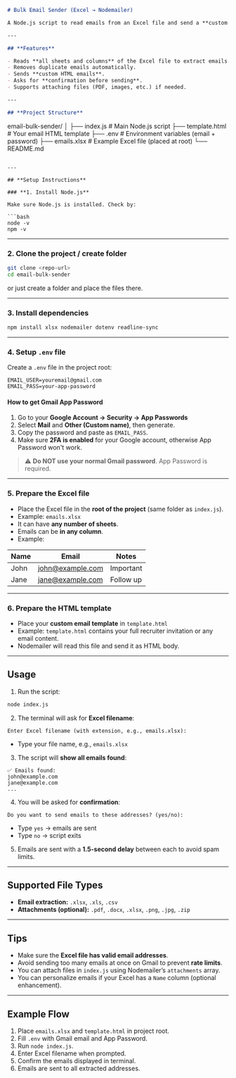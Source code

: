 
```markdown
# Bulk Email Sender (Excel → Nodemailer)

A Node.js script to read emails from an Excel file and send a **custom HTML email template** to all recipients using **Nodemailer**. The script asks for the Excel filename in the terminal, shows all emails found, and sends the email after confirmation.

---

## **Features**

- Reads **all sheets and columns** of the Excel file to extract emails.
- Removes duplicate emails automatically.
- Sends **custom HTML emails**.
- Asks for **confirmation before sending**.
- Supports attaching files (PDF, images, etc.) if needed.

---

## **Project Structure**

```

email-bulk-sender/
│
├── index.js           # Main Node.js script
├── template.html      # Your email HTML template
├── .env               # Environment variables (email + password)
├── emails.xlsx        # Example Excel file (placed at root)
└── README.md

````

---

## **Setup Instructions**

### **1. Install Node.js**

Make sure Node.js is installed. Check by:

```bash
node -v
npm -v
````

---

### **2. Clone the project / create folder**

```bash
git clone <repo-url>
cd email-bulk-sender
```

or just create a folder and place the files there.

---

### **3. Install dependencies**

```bash
npm install xlsx nodemailer dotenv readline-sync
```

---

### **4. Setup `.env` file**

Create a `.env` file in the project root:

```env
EMAIL_USER=youremail@gmail.com
EMAIL_PASS=your-app-password
```

#### **How to get Gmail App Password**

1. Go to your **Google Account → Security → App Passwords**
2. Select **Mail** and **Other (Custom name)**, then generate.
3. Copy the password and paste as `EMAIL_PASS`.
4. Make sure **2FA is enabled** for your Google account, otherwise App Password won't work.

> ⚠️ **Do NOT use your normal Gmail password**. App Password is required.

---

### **5. Prepare the Excel file**

* Place the Excel file in the **root of the project** (same folder as `index.js`).
* Example: `emails.xlsx`
* It can have **any number of sheets**.
* Emails can be **in any column**.
* Example:

| Name | Email                                       | Notes     |
| ---- | ------------------------------------------- | --------- |
| John | [john@example.com](mailto:john@example.com) | Important |
| Jane | [jane@example.com](mailto:jane@example.com) | Follow up |

---

### **6. Prepare the HTML template**

* Place your **custom email template** in `template.html`
* Example: `template.html` contains your full recruiter invitation or any email content.
* Nodemailer will read this file and send it as HTML body.

---

## **Usage**

1. Run the script:

```bash
node index.js
```

2. The terminal will ask for **Excel filename**:

```
Enter Excel filename (with extension, e.g., emails.xlsx):
```

* Type your file name, e.g., `emails.xlsx`

3. The script will **show all emails found**:

```
✅ Emails found:
john@example.com
jane@example.com
...
```

4. You will be asked for **confirmation**:

```
Do you want to send emails to these addresses? (yes/no):
```

* Type `yes` → emails are sent
* Type `no` → script exits

5. Emails are sent with a **1.5-second delay** between each to avoid spam limits.

---

## **Supported File Types**

* **Email extraction:** `.xlsx`, `.xls`, `.csv`
* **Attachments (optional):** `.pdf`, `.docx`, `.xlsx`, `.png`, `.jpg`, `.zip`

---

## **Tips**

* Make sure the **Excel file has valid email addresses**.
* Avoid sending too many emails at once on Gmail to prevent **rate limits**.
* You can attach files in `index.js` using Nodemailer’s `attachments` array.
* You can personalize emails if your Excel has a `Name` column (optional enhancement).

---

## **Example Flow**

1. Place `emails.xlsx` and `template.html` in project root.
2. Fill `.env` with Gmail email and App Password.
3. Run `node index.js`.
4. Enter Excel filename when prompted.
5. Confirm the emails displayed in terminal.
6. Emails are sent to all extracted addresses.
